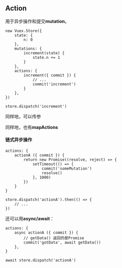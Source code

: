 ## Action  
用于异步操作和提交**mutation**。

	new Vuex.Store({
		state: {
			n: 0
		},
		mutations: {
			increment(state) {
				state.n += 1
			}
		},
		actions: {
			increment({ commit }) {
				// ...
				commit('increment')
			}
		},
	})

	store.dispatch('increment')

同样地，可以传参  

同样地，也有**mapActions**  

#### 链式异步操作  

 	actions: {
		actionA ({ commit }) {
			return new Promise((resolve, reject) => {
				setTimeout(() => {
					commit('someMutation')
					resolve()
				}, 1000)
			})
		}
	}

	store.dispatch('actionA').then(() => {
		// ...
	})

还可以用**async/await**：

	actions: {
		async actionA ({ commit }) {
			// getData() 返回的是Promise
	    	commit('gotData', await getData())
		},
	}

	await store.dispatch('actionA')
